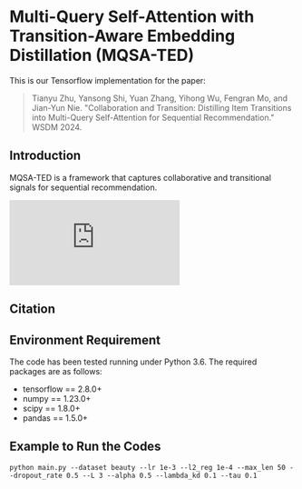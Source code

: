 # Multi-Query Self-Attention with Transition-Aware Embedding Distillation (MQSA-TED)

This is our Tensorflow implementation for the paper:

>Tianyu Zhu, Yansong Shi, Yuan Zhang, Yihong Wu, Fengran Mo, and Jian-Yun Nie. "Collaboration and Transition: Distilling Item Transitions into Multi-Query Self-Attention for Sequential Recommendation." WSDM 2024.

## Introduction
MQSA-TED is a framework that captures collaborative and transitional signals for sequential recommendation.

![](https://github.com/zhuty16/MQSA-TED/blob/main/framework.pdf)

## Citation

## Environment Requirement
The code has been tested running under Python 3.6. The required packages are as follows:
* tensorflow == 2.8.0+
* numpy == 1.23.0+
* scipy == 1.8.0+
* pandas == 1.5.0+

## Example to Run the Codes
```
python main.py --dataset beauty --lr 1e-3 --l2_reg 1e-4 --max_len 50 --dropout_rate 0.5 --L 3 --alpha 0.5 --lambda_kd 0.1 --tau 0.1
```

